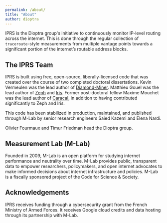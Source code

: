 ```yaml
---
permalink: /about/
title: "About"
author: dioptra
---
```


IPRS is the Dioptra group's initiative to continuously monitor IP-level routing across the internet. 
This is done through the regular collection of `traceroute`-style measurements from multiple vantage points towards a significant portion of the internet’s routable address blocks.

## The IPRS Team

IPRS is built using free, open-source, liberally-licensed code that was created over the course of two completed doctoral dissertations. Kevin Vermeulen was the lead author of [Diamond-Miner](https://github.com/dioptra-io/diamond-miner). 
Matthieu Gouel was the lead author of [Zeph](https://github.com/dioptra-io/zeph) and [Iris](https://github.com/dioptra-io/iris). 
Former post-doctoral fellow Maxime Mouchet was the lead author of [Caracal](https://github.com/dioptra-io/caracal), in addition to having contributed significantly to Zeph and Iris.

This code has been stabilized in production, maintained, and published through M-Lab by senior research engineers Saied Kazemi and Elena Nardi.

Olivier Fourmaux and Timur Friedman head the Dioptra group.

## Measurement Lab (M-Lab)

Founded in 2009, M-Lab is an open platform for studying internet performance and neutrality over time.
M-Lab provides public, transparent data to empower researchers, policymakers, and open internet advocates to make informed decisions about internet infrastructure and policies. 
M-Lab is a fiscally sponsored project of the Code for Science & Society.

## Acknowledgements

 IPRS receives funding through a cybersecurity grant from the French Ministry of Armed Forces. 
 It receives Google cloud credits and data hosting through its partnership with M-Lab.
